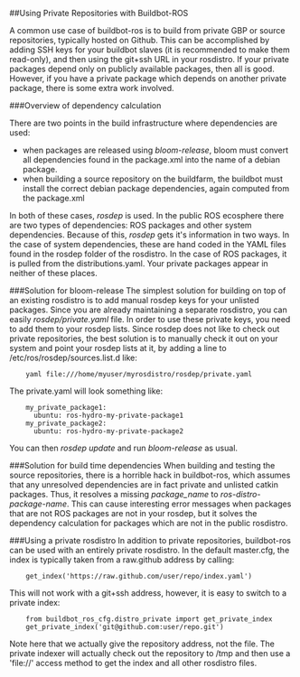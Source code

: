 ##Using Private Repositories with Buildbot-ROS

A common use case of buildbot-ros is to build from private GBP or source
repositories, typically hosted on Github. This can be accomplished by adding
SSH keys for your buildbot slaves (it is recommended to make them read-only),
and then using the git+ssh URL in your rosdistro. If your private packages
depend only on publicly available packages, then all is good. However,
if you have a private package which depends on another private package, there
is some extra work involved.

###Overview of dependency calculation

There are two points in the build infrastructure where dependencies are used:

 * when packages are released using _bloom-release_, bloom must convert all
   dependencies found in the package.xml into the name of a debian package.
 * when building a source repository on the buildfarm, the buildbot must
   install the correct debian package dependencies, again computed from the
   package.xml

In both of these cases, _rosdep_ is used. In the public ROS ecosphere there
are two types of dependencies: ROS packages and other system dependencies.
Because of this, _rosdep_ gets it's information in two ways. In the case of
system dependencies, these are hand coded in the YAML files found in the 
rosdep folder of the rosdistro. In the case of ROS packages, it is pulled from
the distributions.yaml. Your private packages appear in neither of these
places.

###Solution for bloom-release
The simplest solution for building on top of an existing rosdistro is to add
manual rosdep keys for your unlisted packages. Since you are already
maintaining a separate rosdistro, you can easily _rosdep/private.yaml_ file.
In order to use these private keys, you need to add them to your rosdep lists.
Since rosdep does not like to check out private repositories, the best solution
is to manually check it out on your system and point your rosdep lists at it,
by adding a line to /etc/ros/rosdep/sources.list.d like:

        yaml file:///home/myuser/myrosdistro/rosdep/private.yaml

The private.yaml will look something like:

        my_private_package1:
          ubuntu: ros-hydro-my-private-package1
        my_private_package2:
          ubuntu: ros-hydro-my-private-package2

You can then _rosdep update_ and run _bloom-release_ as usual.

###Solution for build time dependencies
When building and testing the source repositories, there is a horrible hack
in buildbot-ros, which assumes that any unresolved dependencies are in fact
private and unlisted catkin packages. Thus, it resolves a missing _package_name_
to _ros-distro-package-name_. This can cause interesting error messages when
packages that are not ROS packages are not in your rosdep, but it solves the
dependency calculation for packages which are not in the public rosdistro.

###Using a private rosdistro
In addition to private repositories, buildbot-ros can be used with an entirely
private rosdistro. In the default master.cfg, the index is typically taken
from a raw.github address by calling:

        get_index('https://raw.github.com/user/repo/index.yaml')

This will not work with a git+ssh address, however, it is easy to switch to
a private index:

        from buildbot_ros_cfg.distro_private import get_private_index
        get_private_index('git@github.com:user/repo.git')

Note here that we actually give the repository address, not the file. The
private indexer will actually check out the repository to /tmp and then use
a 'file://' access method to get the index and all other rosdistro files.

